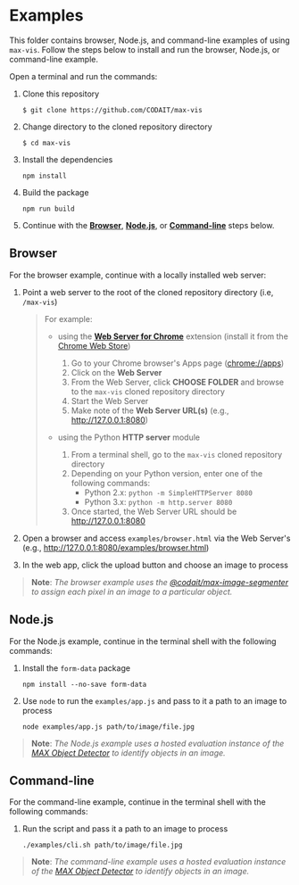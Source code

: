 # Examples

This folder contains browser, Node.js, and command-line examples of using `max-vis`.
Follow the steps below to install and run the browser, Node.js, or command-line example.

Open a terminal and run the commands:

1. Clone this repository  
    ```
    $ git clone https://github.com/CODAIT/max-vis
    ```
    
1. Change directory to the cloned repository directory  
    ```
    $ cd max-vis
    ```
    
1. Install the dependencies  
    ```
    npm install
    ```
    
1. Build the package  
    ```
    npm run build
    ```
    
1. Continue with the **[Browser](#browser)**, **[Node.js](#nodejs)**, or **[Command-line](#command-line)** steps below.  

## Browser

For the browser example, continue with a locally installed web server:

1. Point a web server to the root of the cloned repository directory (i.e, `/max-vis`)

    > For example: 
    >  
    > - using the **[Web Server for Chrome](https://github.com/kzahel/web-server-chrome)** extension (install it from the [Chrome Web Store](https://chrome.google.com/webstore/detail/web-server-for-chrome/ofhbbkphhbklhfoeikjpcbhemlocgigb))
    >   
    >   1. Go to your Chrome browser's Apps page ([chrome://apps](chrome://apps))
    >   1. Click on the **Web Server**
    >   1. From the Web Server, click **CHOOSE FOLDER** and browse to the `max-vis` cloned repository directory
    >   1. Start the Web Server
    >   1. Make note of the **Web Server URL(s)** (e.g., http://127.0.0.1:8080)
    >   
    > - using the Python **HTTP server** module
    >   
    >   1. From a terminal shell, go to the `max-vis` cloned repository directory
    >   1. Depending on your Python version, enter one of the following commands:
    >       - Python 2.x: `python -m SimpleHTTPServer 8080`
    >       - Python 3.x: `python -m http.server 8080`
    >   1. Once started, the Web Server URL should be http://127.0.0.1:8080
    >   

1. Open a browser and access `examples/browser.html` via the Web Server's (e.g., http://127.0.0.1:8080/examples/browser.html)

1. In the web app, click the upload button and choose an image to process  

> **Note**: _The browser example uses the [@codait/max-image-segmenter](https://www.npmjs.com/package/@codait/max-image-segmenter) to assign each pixel in an image to a particular object._

## Node.js

For the Node.js example, continue in the terminal shell with the following commands:

1. Install the `form-data` package  
    ```
    npm install --no-save form-data
    ```
    
1. Use `node` to run the `examples/app.js` and pass to it a path to an image to process  
    ```
    node examples/app.js path/to/image/file.jpg
    ```

> **Note**: _The Node.js example uses a hosted evaluation instance of the [MAX Object Detector](https://github.com/IBM/MAX-Object-Detector) to identify objects in an image._  

## Command-line

For the command-line example, continue in the terminal shell with the following commands:

1. Run the script and pass it a path to an image to process
    ```
    ./examples/cli.sh path/to/image/file.jpg
    ```  

> **Note**: _The command-line example uses a hosted evaluation instance of the [MAX Object Detector](https://github.com/IBM/MAX-Object-Detector) to identify objects in an image._  
